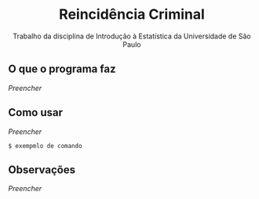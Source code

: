 <div align="center">
  <h1>Reincidência Criminal</h1>
  <p>Trabalho da disciplina de Introdução à Estatística da Universidade de São Paulo</p>
</div>

## O que o programa faz

*Preencher*

## Como usar
*Preencher*
```
$ exempmlo de comando
 ```

## Observações
*Preencher*
